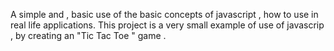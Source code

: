 A simple and , basic use of the basic concepts of javascript , how to use in real life applications. This project is a very small example of use of javascrip , by creating an "Tic Tac Toe " game .
